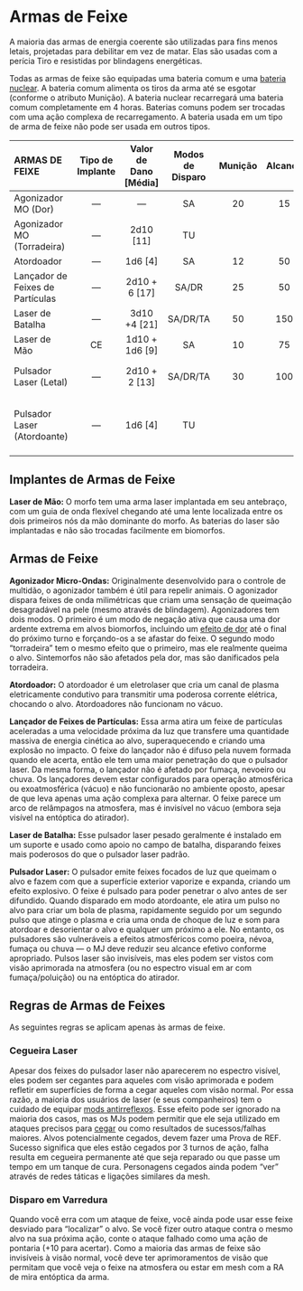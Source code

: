 # Armas de Feixe

A maioria das armas de energia coerente são utilizadas para fins menos letais, projetadas para debilitar em vez de matar. Elas são usadas com a perícia Tiro e resistidas por blindagens energéticas.

Todas as armas de feixe são equipadas uma bateria comum e uma [bateria nuclear](../16/05-common-tech-and-ware.md#tecnologia-cotidiana). A bateria comum alimenta os tiros da arma até se esgotar (conforme o atributo Munição). A bateria nuclear recarregará uma bateria comum completamente em 4 horas. Baterias comuns podem ser trocadas com uma ação complexa de recarregamento. A bateria usada em um tipo de arma de feixe não pode ser usada em outros tipos.

<!--sort-->

| ARMAS DE FEIXE                                         | Tipo de Implante | Valor de Dano \[Média\] | Modos de Disparo | Munição | Alcance | Comp/<wbr>PE | Notas                                                         |
|:------------------------------------------------------ |:----------------:|:-------------------------:|:----------------:|:-------:|:-------:|:-------------------------------------:|:------------------------------------------------------------- |
| Agonizador MO (Dor)                                    |        —         |             —             |        SA        |   20    |   15    |                 Mod/2                 | Dor (apenas biomorfos)                                        |
| <!--sort-union-->Agonizador MO (Torradeira)  |        —         |       2d10 \[11\]       |        TU        |         |         |                                       | Antiblindagem, Dor (apenas biomorfos)                         |
| Atordoador                                             |        —         |        1d6 \[4\]        |        SA        |   12    |   50    |                 Mod/2                 | Choque                                                        |
| Lançador de Feixes de Partículas                       |        —         |     2d10 + 6 \[17\]     |      SA/DR       |   25    |   50    |                Mai/R/3                | Derrubada, Duas Mãos, Longa                                   |
| Laser de Batalha                                       |        —         |     3d10 +4 \[21\]      |     SA/DR/TA     |   50    |   150   |                Mai/R/3                | Fixa, Longa                                                   |
| Laser de Mão                                           |        CE        |    1d10 + 1d6 \[9\]     |        SA        |   10    |   75    |                Mod/R/2                | Ocultável                                                     |
| Pulsador Laser (Letal)                                 |        —         |     2d10 + 2 \[13\]     |     SA/DR/TA     |   30    |   100   |                Mod/R/2                | Derrubada, Duas Mãos, Longa                                   |
| <!--sort-union-->Pulsador Laser (Atordoante) |        —         |        1d6 \[4\]        |        TU        |         |         |                                       | Área de Efeito (uniforme, 1&nbsp;m), Choque, Duas Mãos, Longa |

## Implantes de Armas de Feixe

**Laser de Mão:** O morfo tem uma arma laser implantada em seu antebraço, com um guia de onda flexível chegando até uma lente localizada entre os dois primeiros nós da mão dominante do morfo. As baterias do laser são implantadas e não são trocadas facilmente em biomorfos.

## Armas de Feixe

<!--sort-->

**Agonizador Micro-Ondas:** Originalmente desenvolvido para o controle de multidão, o agonizador também é útil para repelir animais. O agonizador dispara feixes de onda milimétricas que criam uma sensação de queimação desagradável na pele (mesmo através de blindagem). Agonizadores tem dois modos. O primeiro é um modo de negação ativa que causa uma dor ardente extrema em alvos biomorfos, incluindo um [efeito de dor](12-weapon-gear-traits.md) até o final do próximo turno e forçando-os a se afastar do feixe. O segundo modo “torradeira” tem o mesmo efeito que o primeiro, mas ele realmente queima o alvo. Sintemorfos não são afetados pela dor, mas são danificados pela torradeira.

**Atordoador:** O atordoador é um eletrolaser que cria um canal de plasma eletricamente condutivo para transmitir uma poderosa corrente elétrica, chocando o alvo. Atordoadores não funcionam no vácuo.

**Lançador de Feixes de Partículas:** Essa arma atira um feixe de partículas aceleradas a uma velocidade próxima da luz que transfere uma quantidade massiva de energia cinética ao alvo, superaquecendo e criando uma explosão no impacto. O feixe do lançador não é difuso pela nuvem formada quando ele acerta, então ele tem uma maior penetração do que o pulsador laser. Da mesma forma, o lançador não é afetado por fumaça, nevoeiro ou chuva. Os lançadores devem estar configurados para operação atmosférica ou exoatmosférica (vácuo) e não funcionarão no ambiente oposto, apesar de que leva apenas uma ação complexa para alternar. O feixe parece um arco de relâmpagos na atmosfera, mas é invisível no vácuo (embora seja visível na entóptica do atirador).

**Laser de Batalha:** Esse pulsador laser pesado geralmente é instalado em um suporte e usado como apoio no campo de batalha, disparando feixes mais poderosos do que o pulsador laser padrão.

**Pulsador Laser:** O pulsador emite feixes focados de luz que queimam o alvo e fazem com que a superfície exterior vaporize e expanda, criando um efeito explosivo. O feixe é pulsado para poder penetrar o alvo antes de ser difundido. Quando disparado em modo atordoante, ele atira um pulso no alvo para criar um bola de plasma, rapidamente seguido por um segundo pulso que atinge o plasma e cria uma onda de choque de luz e som para atordoar e desorientar o alvo e qualquer um próximo a ele. No entanto, os pulsadores são vulneráveis a efeitos atmosféricos como poeira, névoa, fumaça ou chuva — o MJ deve reduzir seu alcance efetivo conforme apropriado. Pulsos laser são invisíveis, mas eles podem ser vistos com visão aprimorada na atmosfera (ou no espectro visual em ar com fumaça/poluição) ou na entóptica do atirador.

<!--sort-end-->

## Regras de Armas de Feixes

As seguintes regras se aplicam apenas às armas de feixe.

<!--sort-->

### Cegueira Laser

Apesar dos feixes do pulsador laser não aparecerem no espectro visível, eles podem ser cegantes para aqueles com visão aprimorada e podem refletir em superfícies de forma a cegar aqueles com visão normal. Por essa razão, a maioria dos usuários de laser (e seus companheiros) tem o cuidado de equipar [mods antirreflexos](../16/06-sensory-augmentations.md). Esse efeito pode ser ignorado na maioria dos casos, mas os MJs podem permitir que ele seja utilizado em ataques precisos para [cegar](15-special-attacks.md#ataques-às-cegas) ou como resultados de sucessos/falhas maiores. Alvos potencialmente cegados, devem fazer uma Prova de REF. Sucesso significa que eles estão cegados por 3 turnos de ação, falha resulta em cegueira permanente até que seja reparado ou que passe um tempo em um tanque de cura. Personagens cegados ainda podem “ver” através de redes táticas e ligações similares da mesh.

### Disparo em Varredura

Quando você erra com um ataque de feixe, você ainda pode usar esse feixe desviado para “localizar” o alvo. Se você fizer outro ataque contra o mesmo alvo na sua próxima ação, conte o ataque falhado como uma ação de pontaria (+10 para acertar). Como a maioria das armas de feixe são invisíveis à visão normal, você deve ter aprimoramentos de visão que permitam que você veja o feixe na atmosfera ou estar em mesh com a RA de mira entóptica da arma.

<!--sort-end-->
